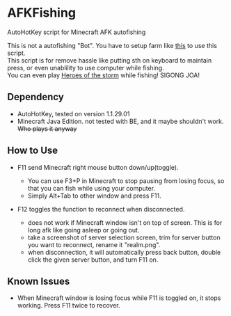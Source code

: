 # AFKFishing
AutoHotKey script for Minecraft AFK autofishing

This is not a autofishing "Bot". You have to setup farm like [this](https://www.youtube.com/watch?v=hTAHK2XnpQs) to use this script.\
This script is for remove hassle like putting sth on keyboard to maintain press, or even unablility to use computer while fishing.\
You can even play [Heroes of the storm](https://heroesofthestorm.com/) while fishing! SIGONG JOA!

Dependency
----

* AutoHotKey, tested on version 1.1.29.01
* Minecraft Java Edition. not tested with BE, and it maybe shouldn't work. <s>Who plays it anyway</s>

How to Use
----

* F11 send Minecraft right mouse button down/up(toggle).
    * You can use F3+P in Minecraft to stop pausing from losing focus, so that you can fish while using your computer.
    * Simply Alt+Tab to other window and press F11.

* F12 toggles the function to reconnect when disconnected.
    * does not work if Minecraft window isn't on top of screen. This is for long afk like going asleep or going out.
    * take a screenshot of server selection screen, trim for server button you want to reconnect, rename it "realm.png".
    * when disconnection, it will automatically press back button, double click the given server button, and turn F11 on.

Known Issues
----

* When Minecraft window is losing focus while F11 is toggled on, it stops working. Press F11 twice to recover.
